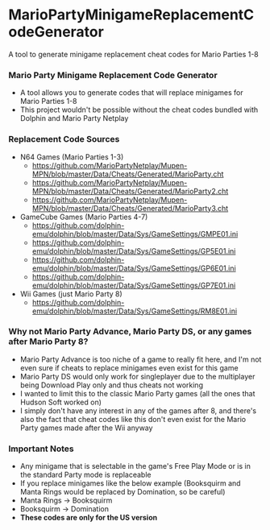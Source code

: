 # MarioPartyMinigameReplacementCodeGenerator
A tool to generate minigame replacement cheat codes for Mario Parties 1-8

### Mario Party Minigame Replacement Code Generator
* A tool allows you to generate codes that will replace minigames for Mario Parties 1-8
* This project wouldn't be possible without the cheat codes bundled with Dolphin and Mario Party Netplay

### Replacement Code Sources
* N64 Games (Mario Parties 1-3)
  * https://github.com/MarioPartyNetplay/Mupen-MPN/blob/master/Data/Cheats/Generated/MarioParty.cht
  * https://github.com/MarioPartyNetplay/Mupen-MPN/blob/master/Data/Cheats/Generated/MarioParty2.cht
  * https://github.com/MarioPartyNetplay/Mupen-MPN/blob/master/Data/Cheats/Generated/MarioParty3.cht
* GameCube Games (Mario Parties 4-7)
  * https://github.com/dolphin-emu/dolphin/blob/master/Data/Sys/GameSettings/GMPE01.ini
  * https://github.com/dolphin-emu/dolphin/blob/master/Data/Sys/GameSettings/GP5E01.ini
  * https://github.com/dolphin-emu/dolphin/blob/master/Data/Sys/GameSettings/GP6E01.ini
  * https://github.com/dolphin-emu/dolphin/blob/master/Data/Sys/GameSettings/GP7E01.ini
* Wii Games (just Mario Party 8)
  * https://github.com/dolphin-emu/dolphin/blob/master/Data/Sys/GameSettings/RM8E01.ini

### Why not Mario Party Advance, Mario Party DS, or any games after Mario Party 8?
* Mario Party Advance is too niche of a game to really fit here, and I'm not even sure if cheats to replace minigames even exist for this game
* Mario Party DS would only work for singleplayer due to the multiplayer being Download Play only and thus cheats not working
* I wanted to limit this to the classic Mario Party games (all the ones that Hudson Soft worked on)
* I simply don't have any interest in any of the games after 8, and there's also the fact that cheat codes like this don't even exist for the Mario Party games made after the Wii anyway

### Important Notes
* Any minigame that is selectable in the game's Free Play Mode or is in the standard Party mode is replaceable
* If you replace minigames like the below example (Booksquirm and Manta Rings would be replaced by Domination, so be careful)
* Manta Rings -> Booksquirm
* Booksquirm -> Domination
* **These codes are only for the US version**